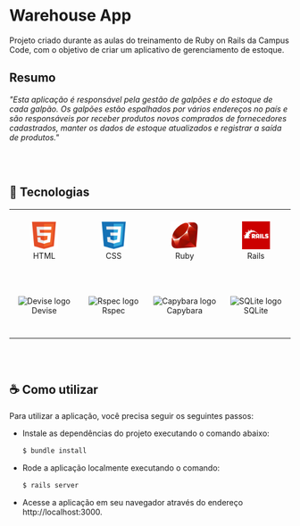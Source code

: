 # Warehouse App

Projeto criado durante as aulas do treinamento de Ruby on Rails da Campus Code, com o objetivo de criar um aplicativo de gerenciamento de estoque.

## Resumo

_"Esta aplicação é responsável pela gestão de galpões e do estoque de cada galpão. Os galpões estão espalhados por vários endereços no país e são responsáveis por receber produtos novos comprados de fornecedores cadastrados, manter os dados de estoque atualizados e registrar a saída de produtos."_

<br />
<br />

## 🚀 Tecnologias

<table align="center">
  <tbody>
    <tr>
      <td align="center" height="110" width="140">
        <img alt="HTML5 logo" src="https://raw.githubusercontent.com/devicons/devicon/master/icons/html5/html5-original.svg" title="HTML5" width="50" />
        <br>
        <span>HTML</span>
      </td>
      <td align="center" height="110" width="140">
        <img alt="CSS3 logo" src="https://raw.githubusercontent.com/devicons/devicon/master/icons/css3/css3-original.svg" title="CSS3" width="50" />
        <br>
        <span>CSS</span>
      </td>
      <td align="center" height="110" width="140">
        <img alt="Ruby logo" src="https://raw.githubusercontent.com/devicons/devicon/master/icons/ruby/ruby-original.svg" title="Ruby" width="50" />
        <br>
        <span>Ruby</span>
      </td>
      <td align="center" height="110" width="140">
        <img alt="Rails logo" src="https://raw.githubusercontent.com/github/explore/80688e429a7d4ef2fca1e82350fe8e3517d3494d/topics/rails/rails.png" title="Rails" width="50" />
        <br>
        <span>Rails</span>
      </td>
    </tr>
    <tr>
      <td align="center" height="110" width="140">
        <img alt="Devise logo" src="https://raw.githubusercontent.com/plataformatec/devise/master/devise.png" title="Devise" width="50" />
        <br>
        <span>Devise</span>
      </td>
      <td align="center" height="110" width="140">
        <img alt="Rspec logo" src="https://rspec.info/images/logo_ogp.png" title="Rspec" width="50" />
        <br>
        <span>Rspec</span>
      </td>
      <td align="center" height="110" width="140">
        <img alt="Capybara logo" src="https://img.stackshare.io/service/2595/capybara.png" title="Capybara" width="50" />
        <br>
        <span>Capybara</span>
      </td>
      <td align="center" height="110" width="140">
        <img alt="SQLite logo" src="https://upload.wikimedia.org/wikipedia/commons/thumb/3/38/SQLite370.svg/1200px-SQLite370.svg.png" title="SQLite" width="99" />
        <br>
        <span>SQLite</span>
      </td>
    </tr>
  </tbody>
</table>

<br />
<br />

## ☕ Como utilizar

Para utilizar a aplicação, você precisa seguir os seguintes passos:

- Instale as dependências do projeto executando o comando abaixo:

  ```bash
  $ bundle install
  ```

- Rode a aplicação localmente executando o comando:

  ```bash
  $ rails server
  ```

- Acesse a aplicação em seu navegador através do endereço http://localhost:3000.
